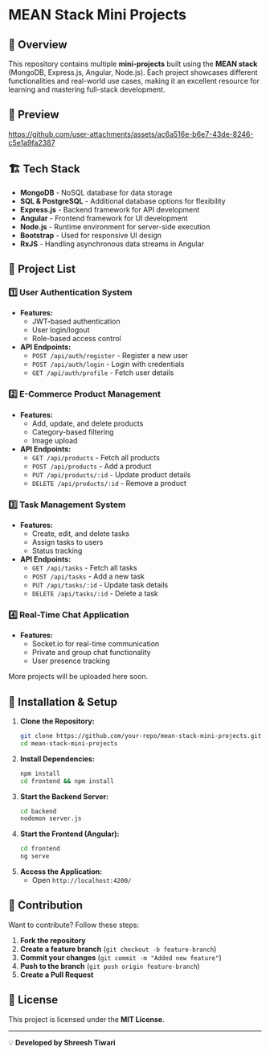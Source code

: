 # MEAN Stack Mini Projects

## 📌 Overview

This repository contains multiple **mini-projects** built using the **MEAN stack** (MongoDB, Express.js, Angular, Node.js). Each project showcases different functionalities and real-world use cases, making it an excellent resource for learning and mastering full-stack development.

## 📌 Preview
https://github.com/user-attachments/assets/ac6a516e-b6e7-43de-8246-c5e1a9fa2387



## 🏗️ Tech Stack

- **MongoDB** - NoSQL database for data storage
- **SQL & PostgreSQL** - Additional database options for flexibility
- **Express.js** - Backend framework for API development
- **Angular** - Frontend framework for UI development
- **Node.js** - Runtime environment for server-side execution
- **Bootstrap** - Used for responsive UI design
- **RxJS** - Handling asynchronous data streams in Angular

## 📂 Project List

### 1️⃣ **User Authentication System**

- **Features:**
  - JWT-based authentication
  - User login/logout
  - Role-based access control
- **API Endpoints:**
  - `POST /api/auth/register` - Register a new user
  - `POST /api/auth/login` - Login with credentials
  - `GET /api/auth/profile` - Fetch user details

### 2️⃣ **E-Commerce Product Management**

- **Features:**
  - Add, update, and delete products
  - Category-based filtering
  - Image upload
- **API Endpoints:**
  - `GET /api/products` - Fetch all products
  - `POST /api/products` - Add a product
  - `PUT /api/products/:id` - Update product details
  - `DELETE /api/products/:id` - Remove a product

### 3️⃣ **Task Management System**

- **Features:**
  - Create, edit, and delete tasks
  - Assign tasks to users
  - Status tracking
- **API Endpoints:**
  - `GET /api/tasks` - Fetch all tasks
  - `POST /api/tasks` - Add a new task
  - `PUT /api/tasks/:id` - Update task details
  - `DELETE /api/tasks/:id` - Delete a task

### 4️⃣ **Real-Time Chat Application**

- **Features:**
  - Socket.io for real-time communication
  - Private and group chat functionality
  - User presence tracking

More projects will be uploaded here soon.

## 🚀 Installation & Setup

1. **Clone the Repository:**
   ```bash
   git clone https://github.com/your-repo/mean-stack-mini-projects.git
   cd mean-stack-mini-projects
   ```
2. **Install Dependencies:**
   ```bash
   npm install
   cd frontend && npm install
   ```
3. **Start the Backend Server:**
   ```bash
   cd backend
   nodemon server.js
   ```
4. **Start the Frontend (Angular):**
   ```bash
   cd frontend
   ng serve
   ```
5. **Access the Application:**
   - Open `http://localhost:4200/`

## 🤝 Contribution

Want to contribute? Follow these steps:

1. **Fork the repository**
2. **Create a feature branch** (`git checkout -b feature-branch`)
3. **Commit your changes** (`git commit -m "Added new feature"`)
4. **Push to the branch** (`git push origin feature-branch`)
5. **Create a Pull Request**

## 📜 License

This project is licensed under the **MIT License**.

---

💡 **Developed by Shreesh Tiwari**

